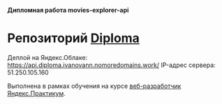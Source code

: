 **Дипломная работа movies-explorer-api**
# Репозиторий [Diploma](git@github.com:ivanovanatalya/movies-explorer-api.git)

Деплой на Яндекс.Облаке: 
https://api.diploma.ivanovann.nomoredomains.work/
IP-адрес сервера: 51.250.105.160

Выполнена в рамках обучения на курсе [веб-разработчик Яндекс.Практикум](https://practicum.yandex.ru/web/?utm_source=practicum&utm_medium=email&utm_campaign=sendr-597315).
